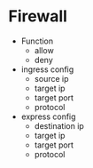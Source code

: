 # Firewall

- Function
  - allow
  - deny
- ingress config
  - source ip
  - target ip
  - target port
  - protocol
- express config
  - destination ip
  - target ip
  - target port
  - protocol

